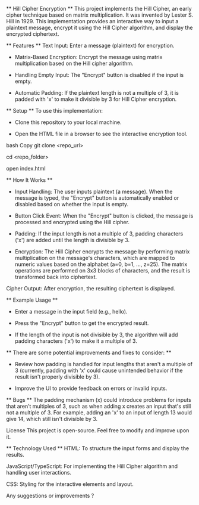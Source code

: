 

** Hill Cipher Encryption **
This project implements the Hill Cipher, an early cipher technique based on matrix multiplication. It was invented by Lester S. Hill in 1929. This implementation provides an interactive way to input a plaintext message, encrypt it using the Hill Cipher algorithm, and display the encrypted ciphertext.

 ** Features **
Text Input: Enter a message (plaintext) for encryption.

 + Matrix-Based Encryption: Encrypt the message using matrix multiplication based on the Hill cipher algorithm.

 + Handling Empty Input: The "Encrypt" button is disabled if the input is empty.

+ Automatic Padding: If the plaintext length is not a multiple of 3, it is padded with 'x' to make it divisible by 3 for Hill Cipher encryption.

 ** Setup **
To use this implementation:

 + Clone this repository to your local machine.

 + Open the HTML file in a browser to see the interactive encryption tool.

bash
Copy
git clone <repo_url>
 
cd <repo_folder>

open index.html

** How It Works **
 + Input Handling: The user inputs plaintext (a message). When the message is typed, the "Encrypt" button is automatically enabled or disabled based on whether the input is empty.

+ Button Click Event: When the "Encrypt" button is clicked, the message is processed and encrypted using the Hill cipher.

 + Padding: If the input length is not a multiple of 3, padding characters ('x') are added until the length is divisible by 3.

 + Encryption: The Hill Cipher encrypts the message by performing matrix multiplication on the message's characters, which are mapped to numeric values based on the alphabet (a=0, b=1, ..., z=25). The matrix operations are performed on 3x3 blocks of characters, and the result is transformed back into ciphertext.

Cipher Output: After encryption, the resulting ciphertext is displayed.
  

  ** Example Usage **
 + Enter a message in the input field (e.g., hello).

 + Press the "Encrypt" button to get the encrypted result.

+ If the length of the input is not divisible by 3, the algorithm will add padding characters ('x') to make it a multiple of 3.

    
** There are some potential improvements and fixes to consider: **

 + Review how padding is handled for input lengths that aren't a multiple of 3 (currently, padding with 'x' could cause unintended behavior if the result isn't properly divisible by 3).

 + Improve the UI to provide feedback on errors or invalid inputs.

** Bugs ** 
The padding mechanism (x) could introduce problems for inputs that aren’t multiples of 3, such as when adding x creates an input that's still not a multiple of 3. For example, adding an 'x' to an input of length 13 would give 14, which still isn't divisible by 3.

License
This project is open-source. Feel free to modify and improve upon it.

 ** Technology Used **
HTML: To structure the input forms and display the results.

JavaScript/TypeScript: For implementing the Hill Cipher algorithm and handling user interactions.

CSS: Styling for the interactive elements and layout.
  
Any suggestions or improvements ?
